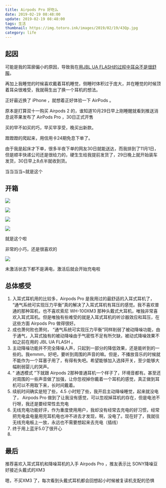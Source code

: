 ```yaml
---
title: Airpods Pro 好吃么
date: 2019-02-19 08:48:00
update: 2019-02-19 08:48:00
tags: 生活
thumbnail: https://img.totoro.ink/images/2019/02/19/43Qp.jpg
category: life
---
```


## 起因

可能是我的耳廓偏小的原因，导致我在[用JBL UA FLASH的过程中耳朵不是很舒服](https://totoro.ink/life/jbl-ua-flash.html)。

再加上我睡觉的时候喜欢戴着耳机睡觉，侧睡时体积过于庞大，并在睡觉的时候顶着耳朵很难受，我就萌生出了换一个耳机的想法。

正好最近换了 iPhone ，就想着正好体验一下 AirPods 。

原本是打算双十一购买 Airpods 2 的，谁知道10月29日早上刚睡醒就看到推送消息说苹果发布了 AirPods Pro ，30日正式开售

买的早不如买的巧，早买早享受，晚买出新款。

蹬蹬蹬的爬起来，用信用卡24期免息下单了。

<!--more-->

由于我是起床才下单，很多半夜下单的网友30日就能送达，而我排到了11月1日，但是顺丰快递公司还是很给力的，硬生生给我提前发货了，29日晚上就开始装车发货，30日早上8点半就收到货。

当当当当~就是这个

## 开箱

![](https://img.totoro.ink/images/2019/10/31/4uuR.md.jpg)

![](https://img.totoro.ink/images/2019/10/31/4jAI.md.jpg)

![](https://img.totoro.ink/images/2019/10/31/4iXg.md.jpg)

![](https://img.totoro.ink/images/2019/10/31/4H5a.md.jpg)

就是这个啦

非常的小巧，还是很喜欢的

![](https://img.totoro.ink/images/2019/10/31/4ql1.md.jpg)

未激活状态下都不是满电，激活后就会开始充电啦

## 总体感受

1. 入耳式耳机用的比较多，Airpods Pro 是我用过的最舒适的入耳式耳机了， “通气系统可实现压力平衡”真的解决了入耳式耳机有耳压的感觉。我不喜欢普通的那种耳机，也不喜欢索尼 WH-100XM3 那种头戴式大耳机，唯独非常喜欢入耳式耳机。但是唯独有些难受的就是入耳式耳机的听诊器效应和耳压，在这些方面 Airpods Pro 做得很好。
2. 成也萧何败也萧何， “通气系统可实现压力平衡”同样削弱了被动降噪功能，由于通气，入耳式独有的被动降噪由于气密性不足有所欠缺，被动式降噪效果不如之前在用的 JBL UA FLASH 。
3. 主动降噪功能并不完全降噪人声，只起到一部分的降低效果，还是能听到的一些的。我emmm，好吧，要听到周围的声音的嘛。但是，不播放音乐的时候就不能作为一个耳塞子用了，有得有失吧。希望能够加入选择开关，至少能够大幅削弱婴儿的哭声。
4.  “ 通透模式 ”下就跟 Airpods 2那种普通耳机一个样子了，环境音都有。甚至还对周围的一些声音做了加强，让你忽视掉你戴着一个耳机的感觉，真正做到耳机可以不用取下来，长时间戴着。
5. 续航时间确实是短了些，4.5 小时短了些，我开启主动降噪睡觉，起来就没电了， Airpods Pro 做到了让我没有感觉，可以忽视掉耳机的存在，但是电池不行呀，我还是要经常性去充电
6. 无线充电功能好评，作为重度使用用户，我却没有经常去充电的好习惯，经常把充电盒电量用完耳机电也冲不进去才发现，啊，没电了。现在好了，我就往无线充电板上一放，永远也不需要想起来去充电（插线）
7. 终于用上蓝牙5.0了很开心
8. 

## 最后

推荐喜欢入耳式耳机和降噪耳机的入手 Airpods Pro ，推友表示比 SONY降噪豆好接近头戴式的XM3

嗯，不买XM3 了，每次看到头戴式耳机都会回想起小时候被复读机支配的恐惧



